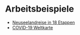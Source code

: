 # Arbeitsbeispiele

* [Neuseelandreise in 18 Etappen](https://webmapping.github.io/nz/route.html)
* [COVID-19 Weltkarte](https://webmapping.github.io/world/index.html)